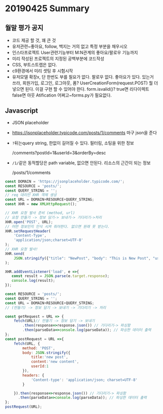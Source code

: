 # 20190425 Summary

## 월말 평가 공지

* 코드 제공 할 것, 꽤 큰 것
* 유저관련~좋아요, follow, 백지는 거의 없고 특정 부분을 채우시오
* 인스타프로젝트 User관련기능부터 M:N관계의 좋아요/팔로우 기능까지
* 미리 작성된 프로젝트의 지정된 공백부분에 코드작성
* CSS, 부트스트랩은 없다.
* c9환경에서 미리 셋팅 후 시험시작
* 유저모델 확장x, 단 한번도 부를 필요가 없다. 팔로우 없다. 좋아요가 있다. 있는거 쓰라, 회원가입, 로그인, 로그아웃, 폼? UserCreationForm(request.POST) 뭘 더 넣으면 된다. 이걸 구현 할 수 있어야 한다. form.isvalid()? true면 리다이렉트 false면 아웃 Atification 어쩌고~forms.py가 필요없다.

## Javascript

* JSON placeholder

* <https://jsonplaceholder.typicode.com/posts/1/comments> 마구 json을 준다

* `?`뒤는query string, 한없이 길어질 수 있다. 필터링, 소팅을 위한 정보

  /comments?postId=1&userId=3&orderBy=desc

* `/1/`같은 동적할당은 path variable, 없으면 안된다. 리소스의 근간이 되는 정보

  /posts/1/comments

```javascript
const DOMAIN = 'https://jsonplaceholder.typicode.com/';
const RESOURCE = 'posts/';
const QUERY_STRING = '';
// req 대리인 XHR 객체 생성
const URL = DOMAIN+RESOURCE+QUERY_STRING;
const XHR = new XMLHttpRequest();

// XHR 요청 발사 준비 (method, url)
// 요청 만들기 -> 정보 담기-> 보내기-> 기다리기->처리
XHR.open('POST', URL);
// 어떤 정보인지 인식 시켜 줘야한다. 없으면 원래 못 받는다.
XHR.setRequestHeader(
    'Content-Type',
    'application/json;charset=UTF-8'
);
// XHR 요청 발사!
XHR.send(
    JSON.stringify({"title": "NewPost", "body": "This is New Post", "userId": 1 })
);

XHR.addEventListener('load', e =>{
   const result = JSON.parse(e.target.response);
   console.log(result);
});
```

```javascript
const RESOURCE = 'posts/';
const QUERY_STRING = '';
const URL = DOMAIN+RESOURCE+QUERY_STRING;
// (만들기) -> 정보 담기 -> 보내기 -> 기다리기 -> 처리

const getRequest = URL => {
    fetch(URL)// 만들기 -> 정보 담기 -> 보내기
        .then(response=>response.json()) // 기다리기-> 파싱함
        .then(parseData=>console.log(parseData)); // 파싱한 데이터 출력
};
const postRequest = URL =>{
    fetch(URL, {
        method: 'POST',
        body: JSON.stringify({
            title:'new post',
            content:'new content',
            userId:1
        }),
        headers: {
            'Content-type': 'application/json; charset=UTF-8'
        }

    }).then(response=>response.json()) // 기다리기-> 파싱함
      .then(parseData=>console.log(parseData)); // 파싱한 데이터 출력
};
postRequest(URL);
```

